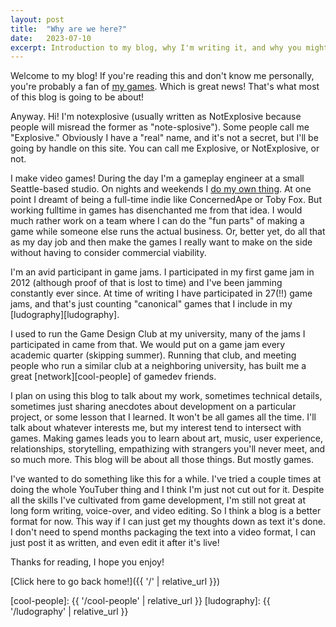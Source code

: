 ```yaml
---
layout: post
title:  "Why are we here?"
date:   2023-07-10
excerpt: Introduction to my blog, why I'm writing it, and why you might want to read it.
---
```


Welcome to my blog! If you're reading this and don't know me personally, you're probably a fan of [my games](http://notexplosive.net/). Which is great news! That's what most of this blog is going to be about!

Anyway. Hi! I'm notexplosive (usually written as NotExplosive because people will misread the former as "note-splosive"). Some people call me "Explosive." Obviously I have a "real" name, and it's not a secret, but I'll be going by handle on this site. You can call me Explosive, or NotExplosive, or not.

I make video games! During the day I'm a gameplay engineer at a small Seattle-based studio. On nights and weekends I [do my own thing](http://notexplosive.net). At one point I dreamt of being a full-time indie like ConcernedApe or Toby Fox. But working fulltime in games has disenchanted me from that idea. I would much rather work on a team where I can do the "fun parts" of making a game while someone else runs the actual business. Or, better yet, do all that as my day job and then make the games I really want to make on the side without having to consider commercial viability.

I'm an avid participant in game jams. I participated in my first game jam in 2012 (although proof of that is lost to time) and I've been jamming constantly ever since. At time of writing I have participated in 27(!!) game jams, and that's just counting "canonical" games that I include in my [ludography][ludography].

I used to run the Game Design Club at my university, many of the jams I participated in came from that. We would put on a game jam every academic quarter (skipping summer). Running that club, and meeting people who run a similar club at a neighboring university, has built me a great [network][cool-people] of gamedev friends.

I plan on using this blog to talk about my work, sometimes technical details, sometimes just sharing anecdotes about development on a particular project, or some lesson that I learned. It won't be all games all the time. I'll talk about whatever interests me, but my interest tend to intersect with games. Making games leads you to learn about art, music, user experience, relationships, storytelling, empathizing with strangers you'll never meet, and so much more. This blog will be about all those things. But mostly games.

I've wanted to do something like this for a while. I've tried a couple times at doing the whole YouTuber thing and I think I'm just not cut out for it. Despite all the skills I've cultivated from game development, I'm still not great at long form writing, voice-over, and video editing. So I think a blog is a better format for now. This way if I can just get my thoughts down as text it's done. I don't need to spend months packaging the text into a video format, I can just post it as written, and even edit it after it's live!

Thanks for reading, I hope you enjoy!

[Click here to go back home!]({{ '/' | relative_url }})

[cool-people]: {{ '/cool-people' | relative_url }}
[ludography]: {{ '/ludography' | relative_url }}